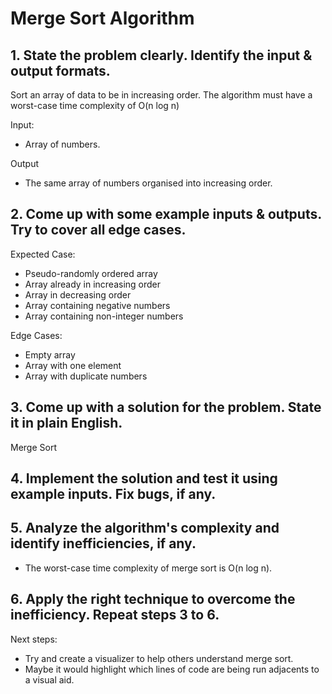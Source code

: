 # Merge Sort Algorithm
## 1. State the problem clearly. Identify the input & output formats.
Sort an array of data to be in increasing order. The algorithm must have a worst-case time complexity of O(n log n)

Input:
- Array of numbers.

Output
- The same array of numbers organised into increasing order.

## 2. Come up with some example inputs & outputs. Try to cover all edge cases.
Expected Case:
- Pseudo-randomly ordered array
- Array already in increasing order
- Array in decreasing order
- Array containing negative numbers
- Array containing non-integer numbers

Edge Cases:
- Empty array
- Array with one element
- Array with duplicate numbers

## 3. Come up with a solution for the problem. State it in plain English.
Merge Sort

## 4. Implement the solution and test it using example inputs. Fix bugs, if any.


## 5. Analyze the algorithm's complexity and identify inefficiencies, if any.
- The worst-case time complexity of merge sort is O(n log n).

## 6. Apply the right technique to overcome the inefficiency. Repeat steps 3 to 6.
Next steps:
- Try and create a visualizer to help others understand merge sort.
- Maybe it would highlight which lines of code are being run adjacents to a visual aid.